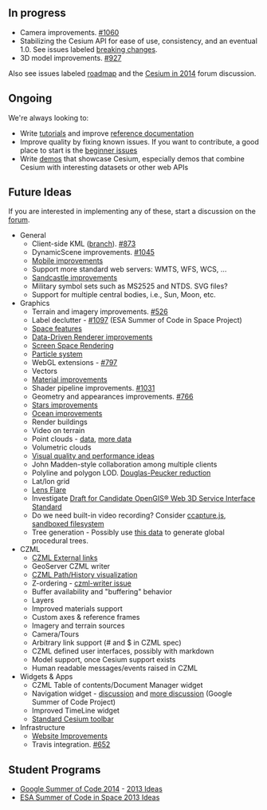 ## In progress

* Camera improvements. [#1060](https://github.com/AnalyticalGraphicsInc/cesium/issues/1060)
* Stabilizing the Cesium API for ease of use, consistency, and an eventual 1.0.  See issues labeled [breaking changes](https://github.com/AnalyticalGraphicsInc/cesium/issues?labels=breaking+change&page=1&state=open).
* 3D model improvements. [#927](https://github.com/AnalyticalGraphicsInc/cesium/issues/927)

Also see issues labeled [roadmap](https://github.com/AnalyticalGraphicsInc/cesium/issues?labels=roadmap&page=1&state=open) and the [Cesium in 2014](https://groups.google.com/forum/#!topic/cesium-dev/cizxRxOEQ8I) forum discussion.

## Ongoing

We're always looking to:
* Write [tutorials](Tutorials-Details) and improve [reference documentation](http://cesiumjs.org/refdoc.html)
* Improve quality by fixing known issues.  If you want to contribute, a good place to start is the [beginner issues](https://github.com/AnalyticalGraphicsInc/cesium/issues?direction=desc&labels=beginner&page=1&sort=updated&state=open)
* Write [demos](http://cesiumjs.org/demos.html) that showcase Cesium, especially demos that combine Cesium with interesting datasets or other web APIs

## Future Ideas

If you are interested in implementing any of these, start a discussion on the [forum](http://cesiumjs.org/forum.html).

* General
  * Client-side KML ([branch](https://github.com/AnalyticalGraphicsInc/cesium/tree/kml)). [#873](https://github.com/AnalyticalGraphicsInc/cesium/issues/873)
  * DynamicScene improvements. [#1045](https://github.com/AnalyticalGraphicsInc/cesium/issues/1045)
  * [Mobile improvements](Mobile-Details)
  * Support more standard web servers: WMTS, WFS, WCS, ...
  * [Sandcastle improvements](Sandcastle-Details)
  * Military symbol sets such as MS2525 and NTDS.  SVG files?
  * Support for multiple central bodies, i.e., Sun, Moon, etc.
* Graphics
  * Terrain and imagery improvements. [#526](https://github.com/AnalyticalGraphicsInc/cesium/issues/526)
  * Label declutter - [#1097](https://github.com/AnalyticalGraphicsInc/cesium/issues/1097) (ESA Summer of Code in Space Project)
  * [Space features](Space-features)
  * [Data-Driven Renderer improvements](Data-Driven-Renderer-Details)
  * [Screen Space Rendering](Screen-Space-Rendering-Details)
  * [Particle system](Particle-System-Details)
  * WebGL extensions - [#797](https://github.com/AnalyticalGraphicsInc/cesium/issues/797)
  * Vectors
  * [Material improvements](https://github.com/AnalyticalGraphicsInc/cesium/wiki/Material-System-Details)
  * Shader pipeline improvements. [#1031](https://github.com/AnalyticalGraphicsInc/cesium/issues/1031)
  * Geometry and appearances improvements. [#766](https://github.com/AnalyticalGraphicsInc/cesium/issues/766)
  * [Stars improvements](Stars-Details)
  * [Ocean improvements](Ocean-Details)
  * Render buildings
  * Video on terrain
  * Point clouds - [data](http://kos.informatik.uni-osnabrueck.de/3Dscans/), [more data](http://opentopo.sdsc.edu/gridsphere/gridsphere?cid=datasets)
  * Volumetric clouds
  * [Visual quality and performance ideas](Visual-Quality-and-Performance-Details)
  * John Madden-style collaboration among multiple clients
  * Polyline and polygon LOD.  [Douglas-Peucker reduction](http://www.bowdoin.edu/~ltoma/teaching/cs350/spring06/Lecture-Handouts/hershberger92speeding.pdf)
  * Lat/lon grid
  * [Lens Flare](http://www.john-chapman.net/content.php?id=18)
  * Investigate [Draft for Candidate OpenGIS® Web 3D Service Interface Standard](portal.opengeospatial.org/files/?artifact_id=36390)
  * Do we need built-in video recording?  Consider [ccapture.js](https://github.com/spite/ccapture.js), [sandboxed filesystem](https://gist.github.com/4370822)
  * Tree generation - Possibly use [this data](http://glcf.umd.edu/data/) to generate global procedural trees.
* CZML
  * [CZML External links](External-links)
  * GeoServer CZML writer
  * [CZML Path/History visualization](CZML-History-visualization-details)
  * Z-ordering - [czml-writer issue](https://github.com/AnalyticalGraphicsInc/czml-writer/issues/20)
  * Buffer availability and "buffering" behavior
  * Layers
  * Improved materials support
  * Custom axes & reference frames
  * Imagery and terrain sources
  * Camera/Tours
  * Arbitrary link support (# and $ in CZML spec)
  * CZML defined user interfaces, possibly with markdown
  * Model support, once Cesium support exists
  * Human readable messages/events raised in CZML
* Widgets & Apps
  * CZML Table of contents/Document Manager widget
  * Navigation widget - [discussion](https://groups.google.com/forum/#!topic/cesium-dev/TcSLrG0MAnk) and [more discussion](https://groups.google.com/forum/#!topic/cesium-dev/OdhHnshN9fA) (Google Summer of Code Project)
  * Improved TimeLine widget
  * [Standard Cesium toolbar](Cesium-standard-actions)
* Infrastructure
  * [Website Improvements](Website-Improvement-Details)
  * Travis integration. [#652](https://github.com/AnalyticalGraphicsInc/cesium/issues/652)

## Student Programs

* [Google Summer of Code 2014](http://googleblog.blogspot.com/2013/10/50-million-lines-of-code-and-counting.html) - [2013 Ideas](Google-Summer-of-Code-Ideas)
* [ESA Summer of Code in Space 2013 Ideas](ESA-Summer-of-Code-in-Space-Ideas)